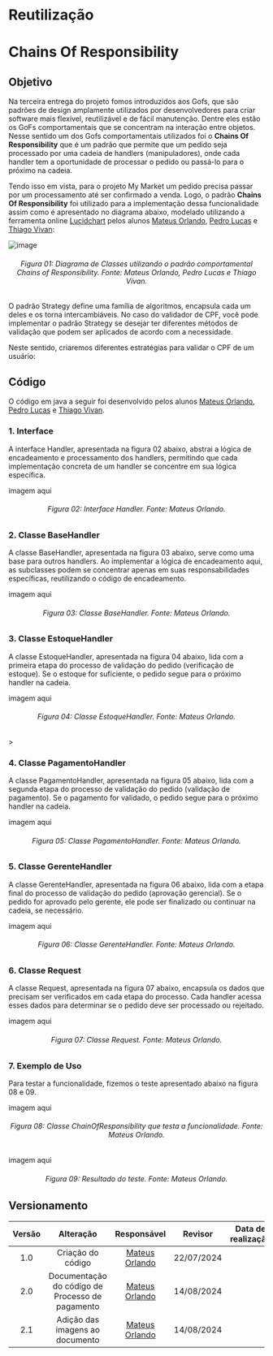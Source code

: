 # Reutilização

# Chains Of Responsibility

## Objetivo

Na terceira entrega do projeto fomos introduzidos aos Gofs, que são padrões de design amplamente utilizados por desenvolvedores para criar software mais flexível, reutilizável e de fácil manutenção. Dentre eles estão os GoFs comportamentais que se concentram na interação entre objetos. Nesse sentido um dos Gofs comportamentais utilizados foi o **Chains Of Responsibility** que é um padrão que permite que um pedido seja processado por uma cadeia de handlers (manipuladores), onde cada handler tem a oportunidade de processar o pedido ou passá-lo para o próximo na cadeia. 

Tendo isso em vista, para o projeto My Market um pedido precisa passar por um processamento até ser confirmado a venda. Logo, o padrão **Chains Of Responsibility** foi utilizado para a implementação dessa funcionalidade assim como é apresentado no diagrama abaixo, modelado utilizando a ferramenta online [Lucidchart](https://www.lucidchart.com/pages/) pelos alunos [Mateus Orlando](https://github.com/MateusPy), [Pedro Lucas](https://github.com/AlefMemTav) e [Thiago Vivan](https://github.com/thiago-vivan):

![image](https://github.com/user-attachments/assets/767e17d8-0009-4954-a945-230d875ed61e)

<h6 align = "center">Figura 01: Diagrama de Classes utilizando o padrão comportamental Chains of Responsibility. Fonte: Mateus Orlando, Pedro Lucas e Thiago Vivan.</h6>

O padrão Strategy define uma família de algoritmos, encapsula cada um deles e os torna intercambiáveis. No caso do validador de CPF, você pode implementar o padrão Strategy se desejar ter diferentes métodos de validação que podem ser aplicados de acordo com a necessidade.


Neste sentido, criaremos diferentes estratégias para validar o CPF de um usuário:

## Código

O código em java a seguir foi desenvolvido pelos alunos [Mateus Orlando](https://github.com/MateusPy), [Pedro Lucas](https://github.com/AlefMemTav) e [Thiago Vivan](https://github.com/thiago-vivan).

### 1. Interface 

A interface Handler, apresentada na figura 02 abaixo, abstrai a lógica de encadeamento e processamento dos handlers, permitindo que cada implementação concreta de um handler se concentre em sua lógica específica.

imagem aqui

<h6 align = "center">Figura 02: Interface Handler. Fonte: Mateus Orlando.</h6>

### 2. Classe BaseHandler

A classe BaseHandler, apresentada na figura 03 abaixo, serve como uma base para outros handlers. Ao implementar a lógica de encadeamento aqui, as subclasses podem se concentrar apenas em suas responsabilidades específicas, reutilizando o código de encadeamento.

imagem aqui

<h6 align = "center">Figura 03: Classe BaseHandler. Fonte: Mateus Orlando.</h6>

### 3. Classe EstoqueHandler

A classe EstoqueHandler, apresentada na figura 04 abaixo, lida com a primeira etapa do processo de validação do pedido (verificação de estoque). Se o estoque for suficiente, o pedido segue para o próximo handler na cadeia.

imagem aqui

<h6 align = "center">Figura 04: Classe EstoqueHandler. Fonte: Mateus Orlando.</h6>>

### 4. Classe PagamentoHandler

A classe PagamentoHandler, apresentada na figura 05 abaixo, lida com a segunda etapa do processo de validação do pedido (validação de pagamento). Se o pagamento for validado, o pedido segue para o próximo handler na cadeia.

imagem aqui

<h6 align = "center">Figura 05: Classe PagamentoHandler. Fonte: Mateus Orlando.</h6>

### 5. Classe GerenteHandler

A classe GerenteHandler, apresentada na figura 06 abaixo, lida com a etapa final do processo de validação do pedido (aprovação gerencial). Se o pedido for aprovado pelo gerente, ele pode ser finalizado ou continuar na cadeia, se necessário.

imagem aqui

<h6 align = "center">Figura 06: Classe GerenteHandler. Fonte: Mateus Orlando.</h6>

### 6. Classe Request

A classe Request, apresentada na figura 07 abaixo, encapsula os dados que precisam ser verificados em cada etapa do processo. Cada handler acessa esses dados para determinar se o pedido deve ser processado ou rejeitado.

imagem aqui

<h6 align = "center">Figura 07: Classe Request. Fonte: Mateus Orlando.</h6>

### 7. Exemplo de Uso

Para testar a funcionalidade, fizemos o teste apresentado abaixo na figura 08 e 09.

imagem aqui

<h6 align = "center">Figura 08: Classe ChainOfResponsibility que testa a funcionalidade. Fonte: Mateus Orlando.</h6>

imagem aqui

<h6 align = "center">Figura 09: Resultado do teste. Fonte: Mateus Orlando.</h6>

## Versionamento

| Versão | Alteração |  Responsável  | Revisor | Data de realização |
| :------: | :---: | :-----: | :----: | :----: |
| 1.0   | Criação do código  | [Mateus Orlando](https://github.com/MateusPy) | 22/07/2024 |
| 2.0   | Documentação do código de Processo de pagamento | [Mateus Orlando](https://github.com/MateusPy) | 14/08/2024 |
| 2.1   | Adição das imagens ao documento  | [Mateus Orlando](https://github.com/MateusPy) | 14/08/2024 |